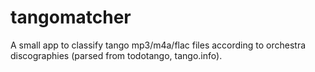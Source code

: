 # tangomatcher
A small app to classify tango mp3/m4a/flac files according to  orchestra discographies (parsed from todotango, tango.info).
